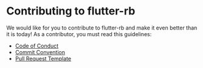 # Contributing to flutter-rb

We would like for you to contribute to flutter-rb and make it even better than it is today! As a contributor, you must
read this guidelines:

* [Code of Conduct](./CODE_OF_CONDUCT.md)
* [Commit Convention](./COMMIT_CONVENTION.md)
* [Pull Request Template](./.github/pull_request_template.md)
